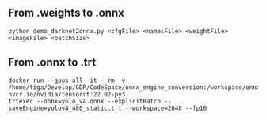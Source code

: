 ## From .weights to .onnx
```python demo_darknet2onnx.py <cfgFile> <namesFile> <weightFile> <imageFile> <batchSize>```

## From .onnx to .trt
```
docker run --gpus all -it --rm -v /home/tiga/Develop/GDP/CodeSpace/onnx_engine_conversion:/workspace/onnx_engine_conversion nvcr.io/nvidia/tensorrt:22.02-py3
trtexec --onnx=yolo_v4.onnx --explicitBatch --saveEngine=yolov4_480_static.trt --workspace=2048 --fp16
```


